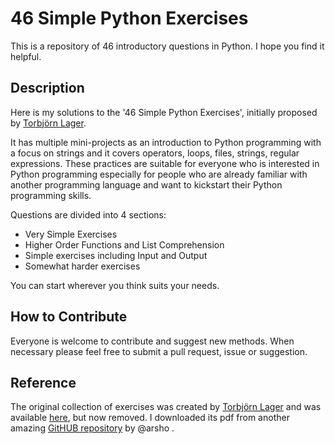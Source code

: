# 46 Simple Python Exercises

This is a repository of 46 introductory questions in Python. I hope you find it helpful.

## Description
Here is my solutions to the '46 Simple Python Exercises', initially proposed by [Torbjörn Lager](torbjorn.lager@ling.gu.se).

It has multiple mini-projects as an introduction to Python programming with a focus on strings and it covers operators, loops, files, strings, regular expressions. These practices are suitable for everyone who is interested in Python programming especially for people who are already familiar with another programming language and want to kickstart their Python programming skills.

Questions are divided into 4 sections:

- Very Simple Exercises
- Higher Order Functions and List Comprehension
- Simple exercises including Input and Output
- Somewhat harder exercises

You can start wherever you think suits your needs.

## How to Contribute
Everyone is welcome to contribute and suggest new methods. When necessary please feel free to submit a pull request, issue or suggestion.


## Reference
The original collection of exercises was created by [Torbjörn Lager](torbjorn.lager@ling.gu.se) and was available [here](http://www.ling.gu.se/~lager/python_exercises.html), but now removed. I downloaded its pdf from another amazing [GitHUB repository](https://github.com/arsho/46-Simple-Python-Exercises-Solutions.git) by @arsho .
